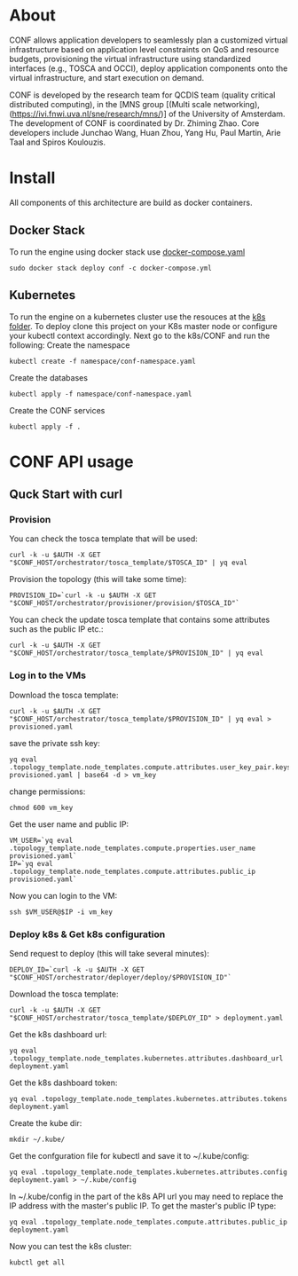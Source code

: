 # About 

CONF  allows application developers to seamlessly plan a customized virtual infrastructure based on application 
level constraints on QoS and resource budgets, provisioning the virtual infrastructure using standardized interfaces 
(e.g., TOSCA and OCCI), deploy application components onto the virtual infrastructure, and start execution on demand.
 
CONF is developed by the research team for QCDIS team (quality critical distributed computing), in the 
[MNS group [(Multi scale networking),(https://ivi.fnwi.uva.nl/sne/research/mns/)]
of the University of Amsterdam. The development of CONF is coordinated by Dr. Zhiming Zhao. Core developers 
include Junchao Wang, Huan Zhou, Yang Hu, Paul Martin, Arie Taal and Spiros Koulouzis.
 

# Install 

All components of this architecture are build as docker containers. 

## Docker Stack

To run the engine using docker stack use [docker-compose.yaml](https://github.com/qcdis-conf/CONF/blob/master/docker-compose/docker-compose.yml)
```
sudo docker stack deploy conf -c docker-compose.yml
```

## Kubernetes 

To run the engine on a kubernetes cluster use the resouces at the [k8s folder]( https://github.com/qcdis-conf/CONF/tree/master/k8s/CONF ).
To deploy clone this project on your K8s master node or configure your kubectl context accordingly. Next go to the k8s/CONF and run the following:
Create the namespace 
```
kubectl create -f namespace/conf-namespace.yaml
```

Create the databases
```
kubectl apply -f namespace/conf-namespace.yaml
```

Create the CONF services 
```
kubectl apply -f .
```

# CONF API usage 

## Quck Start with curl


### Provision 
You can check the tosca template that will be used: 
```
curl -k -u $AUTH -X GET "$CONF_HOST/orchestrator/tosca_template/$TOSCA_ID" | yq eval
```

Provision the topology (this will take some time):
```
PROVISION_ID=`curl -k -u $AUTH -X GET "$CONF_HOST/orchestrator/provisioner/provision/$TOSCA_ID"` 
```
You can check the update tosca template that contains some attributes such as the public IP etc.: 
```
curl -k -u $AUTH -X GET "$CONF_HOST/orchestrator/tosca_template/$PROVISION_ID" | yq eval
```

### Log in to the VMs

Download the tosca template:
```
curl -k -u $AUTH -X GET "$CONF_HOST/orchestrator/tosca_template/$PROVISION_ID" | yq eval > provisioned.yaml
```

save the private ssh key:
```
yq eval .topology_template.node_templates.compute.attributes.user_key_pair.keys.private_key provisioned.yaml | base64 -d > vm_key 
```

change permissions:
```
chmod 600 vm_key
```

Get the user name and public IP:
```
VM_USER=`yq eval .topology_template.node_templates.compute.properties.user_name provisioned.yaml`
IP=`yq eval .topology_template.node_templates.compute.attributes.public_ip provisioned.yaml`
```

Now you can login to the VM:
```
ssh $VM_USER@$IP -i vm_key
```

### Deploy k8s & Get k8s configuration

Send request to deploy (this will take several minutes):
```
DEPLOY_ID=`curl -k -u $AUTH -X GET "$CONF_HOST/orchestrator/deployer/deploy/$PROVISION_ID"`
```

Download the  tosca template:
```
curl -k -u $AUTH -X GET "$CONF_HOST/orchestrator/tosca_template/$DEPLOY_ID" > deployment.yaml
```
Get the k8s dashboard url:
```
yq eval .topology_template.node_templates.kubernetes.attributes.dashboard_url  deployment.yaml
```
Get the k8s dashboard token:
```
yq eval .topology_template.node_templates.kubernetes.attributes.tokens  deployment.yaml
```
Create the kube dir:
```
mkdir ~/.kube/
```

Get the confguration file for kubectl and save it to  ~/.kube/config:
```
yq eval .topology_template.node_templates.kubernetes.attributes.config deployment.yaml > ~/.kube/config
```
In  ~/.kube/config in the part of the k8s API url you may need to replace the IP address with the master's public IP. To get the master's public IP type:
```
yq eval .topology_template.node_templates.compute.attributes.public_ip deployment.yaml
```

Now you can test the k8s cluster:
```
kubctl get all 
```





